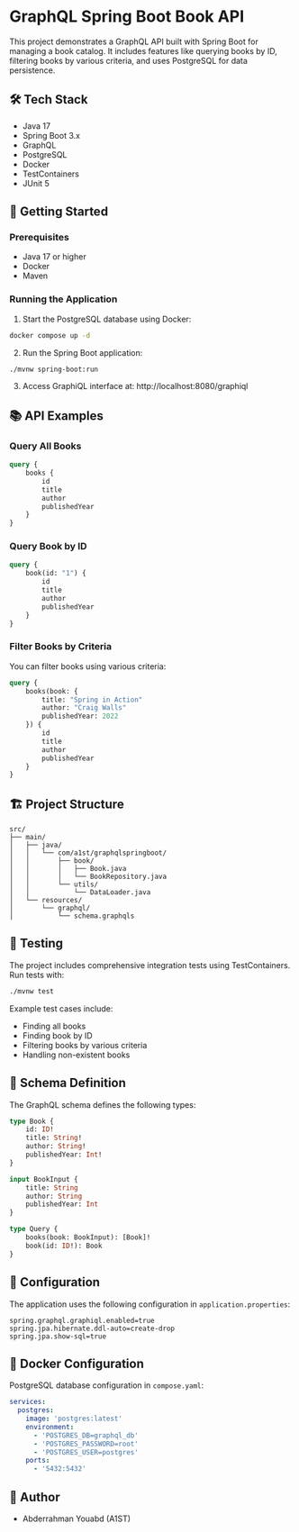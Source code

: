 # GraphQL Spring Boot Book API

This project demonstrates a GraphQL API built with Spring Boot for managing a book catalog. It includes features like querying books by ID, filtering books by various criteria, and uses PostgreSQL for data persistence.

## 🛠 Tech Stack

- Java 17
- Spring Boot 3.x
- GraphQL
- PostgreSQL
- Docker
- TestContainers
- JUnit 5

## 🚀 Getting Started

### Prerequisites

- Java 17 or higher
- Docker
- Maven

### Running the Application

1. Start the PostgreSQL database using Docker:
```bash
docker compose up -d
```

2. Run the Spring Boot application:
```bash
./mvnw spring-boot:run
```

3. Access GraphiQL interface at: http://localhost:8080/graphiql

## 📚 API Examples

### Query All Books

```graphql
query {
    books {
        id
        title
        author
        publishedYear
    }
}
```

### Query Book by ID

```graphql
query {
    book(id: "1") {
        id
        title
        author
        publishedYear
    }
}
```

### Filter Books by Criteria

You can filter books using various criteria:

```graphql
query {
    books(book: {
        title: "Spring in Action"
        author: "Craig Walls"
        publishedYear: 2022
    }) {
        id
        title
        author
        publishedYear
    }
}
```

## 🏗 Project Structure

```
src/
├── main/
│   ├── java/
│   │   └── com/a1st/graphqlspringboot/
│   │       ├── book/
│   │       │   ├── Book.java
│   │       │   └── BookRepository.java
│   │       └── utils/
│   │           └── DataLoader.java
│   └── resources/
│       └── graphql/
│           └── schema.graphqls
```

## 🧪 Testing

The project includes comprehensive integration tests using TestContainers. Run tests with:

```bash
./mvnw test
```

Example test cases include:
- Finding all books
- Finding book by ID
- Filtering books by various criteria
- Handling non-existent books

## 📝 Schema Definition

The GraphQL schema defines the following types:

```graphql
type Book {
    id: ID!
    title: String!
    author: String!
    publishedYear: Int!
}

input BookInput {
    title: String
    author: String
    publishedYear: Int
}

type Query {
    books(book: BookInput): [Book]!
    book(id: ID!): Book
}
```

## 🔧 Configuration

The application uses the following configuration in `application.properties`:

```properties
spring.graphql.graphiql.enabled=true
spring.jpa.hibernate.ddl-auto=create-drop
spring.jpa.show-sql=true
```

## 🐳 Docker Configuration

PostgreSQL database configuration in `compose.yaml`:

```yaml
services:
  postgres:
    image: 'postgres:latest'
    environment:
      - 'POSTGRES_DB=graphql_db'
      - 'POSTGRES_PASSWORD=root'
      - 'POSTGRES_USER=postgres'
    ports:
      - '5432:5432'
```

## 👤 Author

- Abderrahman Youabd (A1ST)